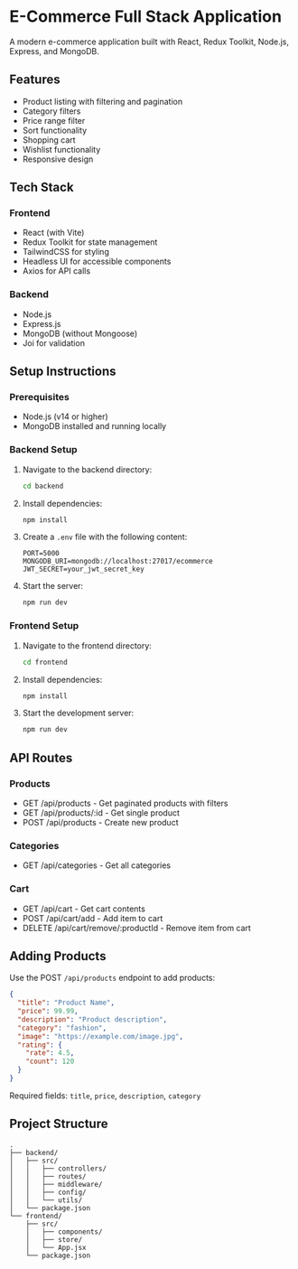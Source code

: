 # E-Commerce Full Stack Application

A modern e-commerce application built with React, Redux Toolkit, Node.js, Express, and MongoDB.

## Features

- Product listing with filtering and pagination
- Category filters
- Price range filter
- Sort functionality
- Shopping cart
- Wishlist functionality
- Responsive design

## Tech Stack

### Frontend
- React (with Vite)
- Redux Toolkit for state management
- TailwindCSS for styling
- Headless UI for accessible components
- Axios for API calls

### Backend
- Node.js
- Express.js
- MongoDB (without Mongoose)
- Joi for validation

## Setup Instructions

### Prerequisites
- Node.js (v14 or higher)
- MongoDB installed and running locally

### Backend Setup
1. Navigate to the backend directory:
   ```bash
   cd backend
   ```

2. Install dependencies:
   ```bash
   npm install
   ```

3. Create a `.env` file with the following content:
   ```
   PORT=5000
   MONGODB_URI=mongodb://localhost:27017/ecommerce
   JWT_SECRET=your_jwt_secret_key
   ```

4. Start the server:
   ```bash
   npm run dev
   ```

### Frontend Setup
1. Navigate to the frontend directory:
   ```bash
   cd frontend
   ```

2. Install dependencies:
   ```bash
   npm install
   ```

3. Start the development server:
   ```bash
   npm run dev
   ```

## API Routes

### Products
- GET /api/products - Get paginated products with filters
- GET /api/products/:id - Get single product
- POST /api/products - Create new product

### Categories
- GET /api/categories - Get all categories

### Cart
- GET /api/cart - Get cart contents
- POST /api/cart/add - Add item to cart
- DELETE /api/cart/remove/:productId - Remove item from cart

## Adding Products

Use the POST `/api/products` endpoint to add products:

```json
{
  "title": "Product Name",
  "price": 99.99,
  "description": "Product description",
  "category": "fashion",
  "image": "https://example.com/image.jpg",
  "rating": {
    "rate": 4.5,
    "count": 120
  }
}
```

Required fields: `title`, `price`, `description`, `category`

## Project Structure

```
.
├── backend/
│   ├── src/
│   │   ├── controllers/
│   │   ├── routes/
│   │   ├── middleware/
│   │   ├── config/
│   │   └── utils/
│   └── package.json
└── frontend/
    ├── src/
    │   ├── components/
    │   ├── store/
    │   └── App.jsx
    └── package.json

